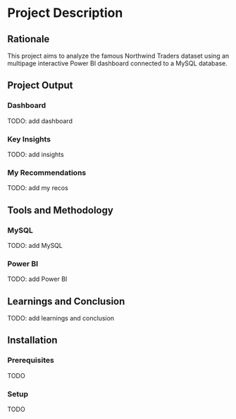 # Project Description

## Rationale
This project aims to analyze the famous Northwind Traders dataset using an multipage interactive Power BI dashboard connected to a MySQL database.

## Project Output
### Dashboard
TODO: add dashboard

### Key Insights
TODO: add insights

### My Recommendations
TODO: add my recos

## Tools and Methodology
### MySQL
TODO: add MySQL
### Power BI
TODO: add Power BI

## Learnings and Conclusion
TODO: add learnings and conclusion

## Installation
### Prerequisites
TODO
### Setup
TODO